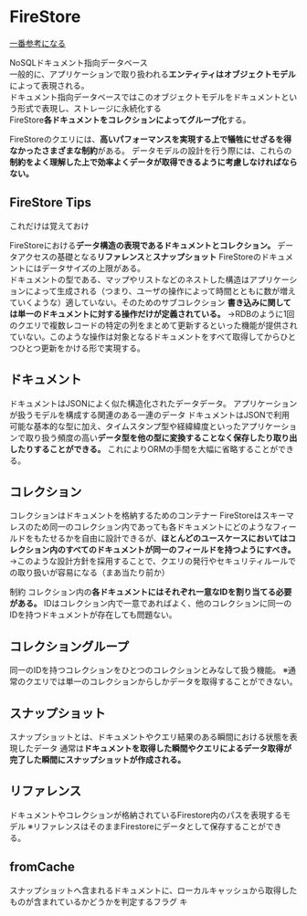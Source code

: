 # FireStore
[一番参考になる](https://medium.com/google-cloud-jp/firestore1-a62405a7cd82)

NoSQLドキュメント指向データベース  
一般的に、アプリケーションで取り扱われる**エンティティはオブジェクトモデル**によって表現される。  
ドキュメント指向データベースではこのオブジェクトモデルをドキュメントという形式で表現し、ストレージに永続化する  
FireStore**各ドキュメントをコレクションによってグループ化**する。  

FireStoreのクエリには、**高いパフォーマンスを実現する上で犠牲にせざるを得なかったさまざまな制約**がある。
データモデルの設計を行う際には、これらの**制約をよく理解した上で効率よくデータが取得できるように考慮しなければならない。**

## FireStore Tips

これだけは覚えておけ

FireStoreにおける**データ構造の表現であるドキュメントとコレクション。**
データアクセスの基礎となる**リファレンス**と**スナップショット**
FireStoreのドキュメントにはデータサイズの上限がある。  
ドキュメントの型である、マップやリストなどのネストした構造はアプリケーションによって生成される（つまり、ユーザの操作によって時間とともに数が増えていくような）適していない。そのためのサブコレクション
**書き込みに関しては単一のドキュメントに対する操作だけが定義されている。**
→RDBのように1回のクエリで複数レコードの特定の列をまとめて更新するといった機能が提供されていない。このような操作は対象となるドキュメントをすべて取得してからひとつひとつ更新をかける形で実現する。

## ドキュメント

ドキュメントはJSONによく似た構造化されたデータデータ。
アプリケーションが扱うモデルを構成する関連のある一連のデータ
ドキュメントはJSONで利用可能な基本的な型に加え、タイムスタンプ型や経緯緯度といったアプリケーションで取り扱う頻度の高い**データ型を他の型に変換することなく保存したり取り出したりすることができる。**
これによりORMの手間を大幅に省略することができる。

## コレクション

コレクションはドキュメントを格納するためのコンテナー
FireStoreはスキーマレスのため同一のコレクション内であっても各ドキュメントにどのようなフィールドをもたせるかを自由に設計できるが、**ほとんどのユースケースにおいてはコレクション内のすべてのドキュメントが同一のフィールドを持つようにすべき。**
→このような設計方針を採用することで、クエリの発行やセキュリティルールでの取り扱いが容易になる（まあ当たり前か）

制約
コレクション内の**各ドキュメントにはそれぞれ一意なIDを割り当てる必要がある。**
IDはコレクション内で一意であればよく、他のコレクションに同一のIDを持つドキュメントが存在しても問題ない。

## コレクショングループ

同一のIDを持つコレクションをひとつのコレクションとみなして扱う機能。
※通常のクエリでは単一のコレクションからしかデータを取得することができない。

## スナップショット

スナップショットとは、ドキュメントやクエリ結果のある瞬間における状態を表現したデータ
通常は**ドキュメントを取得した瞬間やクエリによるデータ取得が完了した瞬間にスナップショットが作成される。**

## リファレンス

ドキュメントやコレクションが格納されているFirestore内のパスを表現するモデル
※リファレンスはそのままFirestoreにデータとして保存することができる。

## fromCache

スナップショットへ含まれるドキュメントに、ローカルキャッシュから取得したものが含まれているかどうかを判定するフラグ
キ

